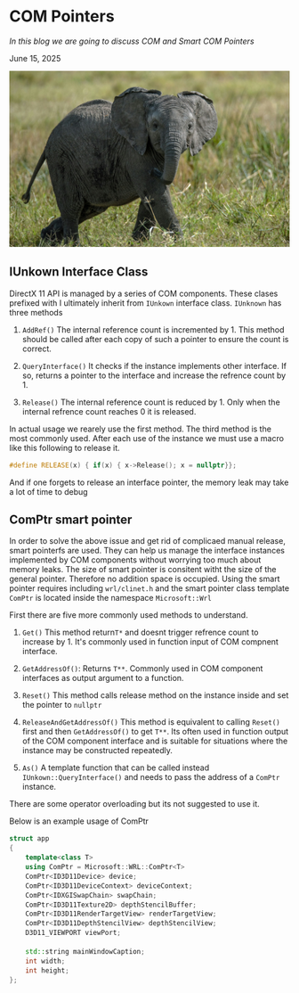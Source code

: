 # COM Pointers

*In this blog we are going to discuss COM and Smart COM Pointers*

June 15, 2025

![com](../assets/com.jpg)

## IUnkown Interface Class

DirectX 11 API is managed by a series of COM components. These clases prefixed with I ultimately inherit from `IUnkown` interface class. `IUnknown` has three methods

1. `AddRef()` The internal reference count is incremented by 1. This method should be called after each copy of such a pointer to ensure the count is correct.

2. `QueryInterface()` It checks if the instance implements other interface. If so, returns a pointer to the interface and increase the refrence count by 1.

3. `Release()` The internal reference count is reduced by 1. Only when the internal refrence count reaches 0 it is released.

In actual usage we rearely use the first method. The third method is the most commonly used. After each use of the instance we must use a macro like this following to release it.

```cpp
#define RELEASE(x) { if(x) { x->Release(); x = nullptr}};
```

And if one forgets to release an interface pointer, the memory leak may take a lot of time to debug

## ComPtr smart pointer

In order to solve the above issue and get rid of complicaed manual release, smart pointerfs are used. They can help us manage the interface instances implemented by COM components without worrying too much about memory leaks. The size of smart pointer is consitent witht the size of the general pointer. Therefore no addition space is occupied. Using the smart pointer requires including `wrl/clinet.h` and the smart pointer class template `ComPtr` is located inside the namespace `Microsoft::Wrl`

First there are five more commonly used methods to understand.

1. `Get()` This method return`T*` and doesnt trigger refrence count to increase by 1. It's commonly used in function input of COM compnent interface.

2. `GetAddressOf()`: Returns `T**`. Commonly used in COM component interfaces as output argument to a function.

3. `Reset()` This method calls release method on the instance inside and set the pointer to `nullptr`

4. `ReleaseAndGetAddressOf()` This method is equivalent to calling `Reset()` first and then `GetAddressOf()` to get `T**`. Its often used in function output of the COM component interface and is suitable for situations where the instance may be constructed repeatedly.

5. `As()` A template function that can be called instead `IUnkown::QueryInterface()` and needs to pass the address of a `ComPtr` instance.

There are some operator overloading but its not suggested to use it.  

Below is an example usage of ComPtr

```cpp
struct app
{
    template<class T>
    using ComPtr = Microsoft::WRL::ComPtr<T>
    ComPtr<ID3D11Device> device;
    ComPtr<ID3D11DeviceContext> deviceContext;
    ComPtr<IDXGISwapChain> swapChain;
    ComPtr<ID3D11Texture2D> depthStencilBuffer;
    ComPtr<ID3D11RenderTargetView> renderTargetView;
    ComPtr<ID3D11DepthStencilView> depthStencilView;
    D3D11_VIEWPORT viewPort;

    std::string mainWindowCaption;
    int width;
    int height;
};
```
